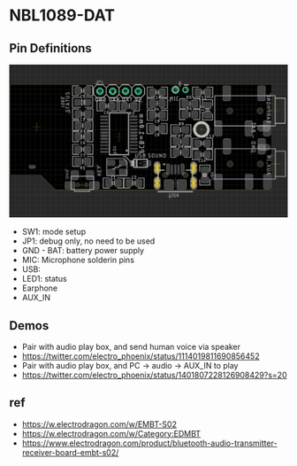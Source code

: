 
# NBL1089-DAT

## Pin Definitions 

![](29-09-14-30-06-2023.png)

- SW1: mode setup 
- JP1: debug only, no need to be used 
- GND - BAT: battery power supply
- MIC: Microphone solderin pins 
- USB: 
- LED1: status 
- Earphone 
- AUX_IN



## Demos 


* Pair with audio play box, and send human voice via speaker
* https://twitter.com/electro_phoenix/status/1114019811690856452
* Pair with audio play box, and PC -> audio -> AUX_IN to play
* https://twitter.com/electro_phoenix/status/1401807228126908429?s=20


## ref 

- https://w.electrodragon.com/w/EMBT-S02
- https://w.electrodragon.com/w/Category:EDMBT
- https://www.electrodragon.com/product/bluetooth-audio-transmitter-receiver-board-embt-s02/

